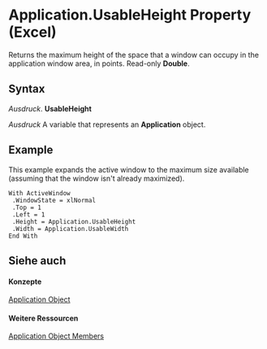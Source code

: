 
# Application.UsableHeight Property (Excel)

Returns the maximum height of the space that a window can occupy in the application window area, in points. Read-only  **Double**.


## Syntax

 _Ausdruck_. **UsableHeight**

 _Ausdruck_ A variable that represents an **Application** object.


## Example

This example expands the active window to the maximum size available (assuming that the window isn't already maximized).


```
With ActiveWindow 
 .WindowState = xlNormal 
 .Top = 1 
 .Left = 1 
 .Height = Application.UsableHeight 
 .Width = Application.UsableWidth 
End With
```


## Siehe auch


#### Konzepte


[Application Object](19b73597-5cf9-4f56-8227-b5211f657f6f.md)
#### Weitere Ressourcen


[Application Object Members](http://msdn.microsoft.com/library/4cb9ca42-8d07-cc9c-2d80-4eb9a5921e1e%28Office.15%29.aspx)